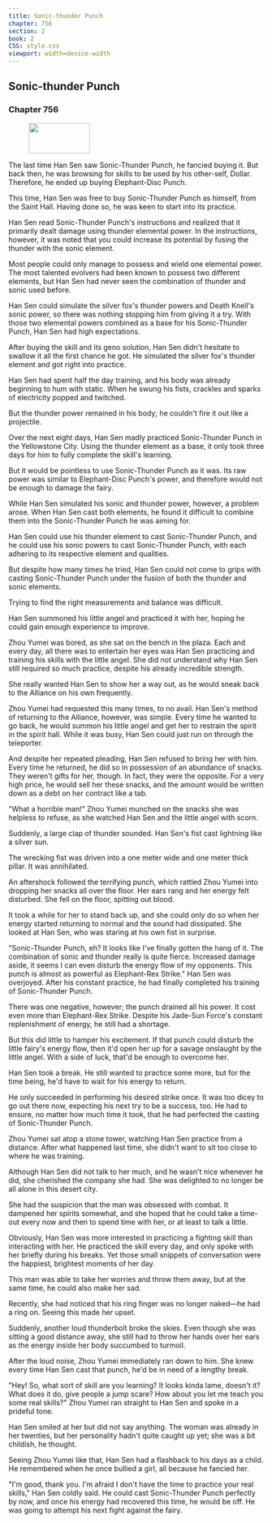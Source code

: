 ```yaml
---
title: Sonic-thunder Punch
chapter: 756
section: 2
book: 2
CSS: style.css
viewport: width=device-width
---
```


## Sonic-thunder Punch

### Chapter 756

<figure>
	<img src="../Images/gem.gif" alt="" id="gem" width="120" height="60" />
</figure>

The last time Han Sen saw Sonic-Thunder Punch, he fancied buying it. But back then, he was browsing for skills to be used by his other-self, Dollar. Therefore, he ended up buying Elephant-Disc Punch.

This time, Han Sen was free to buy Sonic-Thunder Punch as himself, from the Saint Hall. Having done so, he was keen to start into its practice.

Han Sen read Sonic-Thunder Punch's instructions and realized that it primarily dealt damage using thunder elemental power. In the instructions, however, it was noted that you could increase its potential by fusing the thunder with the sonic element.

Most people could only manage to possess and wield one elemental power. The most talented evolvers had been known to possess two different elements, but Han Sen had never seen the combination of thunder and sonic used before.

Han Sen could simulate the silver fox's thunder powers and Death Knell's sonic power, so there was nothing stopping him from giving it a try. With those two elemental powers combined as a base for his Sonic-Thunder Punch, Han Sen had high expectations.

After buying the skill and its geno solution, Han Sen didn't hesitate to swallow it all the first chance he got. He simulated the silver fox's thunder element and got right into practice.

Han Sen had spent half the day training, and his body was already beginning to hum with static. When he swung his fists, crackles and sparks of electricity popped and twitched.

But the thunder power remained in his body; he couldn't fire it out like a projectile.

Over the next eight days, Han Sen madly practiced Sonic-Thunder Punch in the Yellowstone City. Using the thunder element as a base, it only took three days for him to fully complete the skill's learning.

But it would be pointless to use Sonic-Thunder Punch as it was. Its raw power was similar to Elephant-Disc Punch's power, and therefore would not be enough to damage the fairy.

While Han Sen simulated his sonic and thunder power, however, a problem arose. When Han Sen cast both elements, he found it difficult to combine them into the Sonic-Thunder Punch he was aiming for.

Han Sen could use his thunder element to cast Sonic-Thunder Punch, and he could use his sonic powers to cast Sonic-Thunder Punch, with each adhering to its respective element and qualities.

But despite how many times he tried, Han Sen could not come to grips with casting Sonic-Thunder Punch under the fusion of both the thunder and sonic elements.

Trying to find the right measurements and balance was difficult.

Han Sen summoned his little angel and practiced it with her, hoping he could gain enough experience to improve.

Zhou Yumei was bored, as she sat on the bench in the plaza. Each and every day, all there was to entertain her eyes was Han Sen practicing and training his skills with the little angel. She did not understand why Han Sen still required so much practice, despite his already incredible strength.

She really wanted Han Sen to show her a way out, as he would sneak back to the Alliance on his own frequently.

Zhou Yumei had requested this many times, to no avail. Han Sen's method of returning to the Alliance, however, was simple. Every time he wanted to go back, he would summon his little angel and get her to restrain the spirit in the spirit hall. While it was busy, Han Sen could just run on through the teleporter.

And despite her repeated pleading, Han Sen refused to bring her with him. Every time he returned, he did so in possession of an abundance of snacks. They weren't gifts for her, though. In fact, they were the opposite. For a very high price, he would sell her these snacks, and the amount would be written down as a debt on her contract like a tab.

"What a horrible man!" Zhou Yumei munched on the snacks she was helpless to refuse, as she watched Han Sen and the little angel with scorn.

Suddenly, a large clap of thunder sounded. Han Sen's fist cast lightning like a silver sun.

The wrecking fist was driven into a one meter wide and one meter thick pillar. It was annihilated.

An aftershock followed the terrifying punch, which rattled Zhou Yumei into dropping her snacks all over the floor. Her ears rang and her energy felt disturbed. She fell on the floor, spitting out blood.

It took a while for her to stand back up, and she could only do so when her energy started returning to normal and the sound had dissipated. She looked at Han Sen, who was staring at his own fist in surprise.

"Sonic-Thunder Punch, eh? It looks like I've finally gotten the hang of it. The combination of sonic and thunder really is quite fierce. Increased damage aside, it seems I can even disturb the energy flow of my opponents. This punch is almost as powerful as Elephant-Rex Strike." Han Sen was overjoyed. After his constant practice, he had finally completed his training of Sonic-Thunder Punch.

There was one negative, however; the punch drained all his power. It cost even more than Elephant-Rex Strike. Despite his Jade-Sun Force's constant replenishment of energy, he still had a shortage.

But this did little to hamper his excitement. If that punch could disturb the little fairy's energy flow, then it'd open her up for a savage onslaught by the little angel. With a side of luck, that'd be enough to overcome her.

Han Sen took a break. He still wanted to practice some more, but for the time being, he'd have to wait for his energy to return.

He only succeeded in performing his desired strike once. It was too dicey to go out there now, expecting his next try to be a success, too. He had to ensure, no matter how much time it took, that he had perfected the casting of Sonic-Thunder Punch.

Zhou Yumei sat atop a stone tower, watching Han Sen practice from a distance. After what happened last time, she didn't want to sit too close to where he was training.

Although Han Sen did not talk to her much, and he wasn't nice whenever he did, she cherished the company she had. She was delighted to no longer be all alone in this desert city.

She had the suspicion that the man was obsessed with combat. It dampened her spirits somewhat, and she hoped that he could take a time-out every now and then to spend time with her, or at least to talk a little.

Obviously, Han Sen was more interested in practicing a fighting skill than interacting with her. He practiced the skill every day, and only spoke with her briefly during his breaks. Yet those small snippets of conversation were the happiest, brightest moments of her day.

This man was able to take her worries and throw them away, but at the same time, he could also make her sad.

Recently, she had noticed that his ring finger was no longer naked—he had a ring on. Seeing this made her upset.

Suddenly, another loud thunderbolt broke the skies. Even though she was sitting a good distance away, she still had to throw her hands over her ears as the energy inside her body succumbed to turmoil.

After the loud noise, Zhou Yumei immediately ran down to him. She knew every time Han Sen cast that punch, he'd be in need of a lengthy break.

"Hey! So, what sort of skill are you learning? It looks kinda lame, doesn't it? What does it do, give people a jump scare? How about you let me teach you some real skills?" Zhou Yumei ran straight to Han Sen and spoke in a prideful tone.

Han Sen smiled at her but did not say anything. The woman was already in her twenties, but her personality hadn't quite caught up yet; she was a bit childish, he thought.

Seeing Zhou Yumei like that, Han Sen had a flashback to his days as a child. He remembered when he once bullied a girl, all because he fancied her.

"I'm good, thank you. I'm afraid I don't have the time to practice your real skills," Han Sen coldly said. He could cast Sonic-Thunder Punch perfectly by now, and once his energy had recovered this time, he would be off. He was going to attempt his next fight against the fairy.